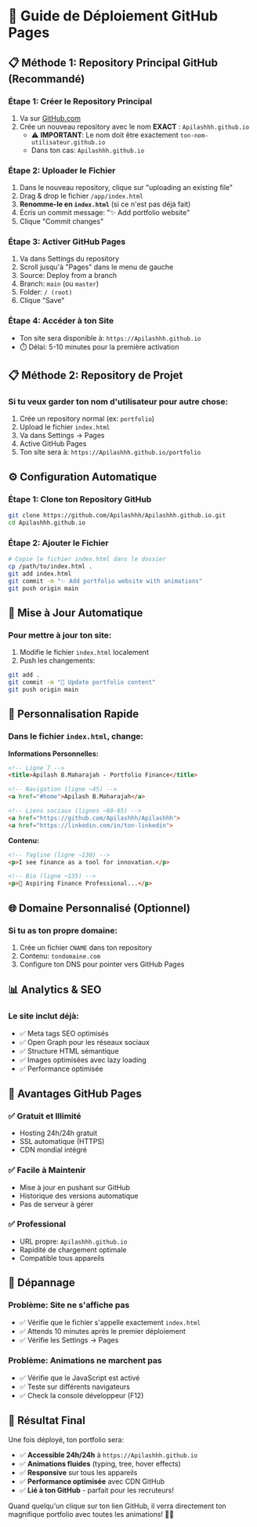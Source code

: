 # 🚀 Guide de Déploiement GitHub Pages

## 📋 Méthode 1: Repository Principal GitHub (Recommandé)

### Étape 1: Créer le Repository Principal
1. Va sur [GitHub.com](https://github.com)
2. Crée un nouveau repository avec le nom **EXACT** : `Apilashhh.github.io`
   - ⚠️ **IMPORTANT**: Le nom doit être exactement `ton-nom-utilisateur.github.io`
   - Dans ton cas: `Apilashhh.github.io`

### Étape 2: Uploader le Fichier
1. Dans le nouveau repository, clique sur "uploading an existing file"
2. Drag & drop le fichier `/app/index.html` 
3. **Renomme-le en `index.html`** (si ce n'est pas déjà fait)
4. Écris un commit message: "✨ Add portfolio website"
5. Clique "Commit changes"

### Étape 3: Activer GitHub Pages
1. Va dans Settings du repository
2. Scroll jusqu'à "Pages" dans le menu de gauche
3. Source: Deploy from a branch
4. Branch: `main` (ou `master`)
5. Folder: `/ (root)`
6. Clique "Save"

### Étape 4: Accéder à ton Site
- Ton site sera disponible à: `https://Apilashhh.github.io`
- ⏱️ Délai: 5-10 minutes pour la première activation

## 📋 Méthode 2: Repository de Projet

### Si tu veux garder ton nom d'utilisateur pour autre chose:

1. Crée un repository normal (ex: `portfolio`)
2. Upload le fichier `index.html`
3. Va dans Settings → Pages
4. Active GitHub Pages
5. Ton site sera à: `https://Apilashhh.github.io/portfolio`

## ⚙️ Configuration Automatique

### Étape 1: Clone ton Repository GitHub
```bash
git clone https://github.com/Apilashhh/Apilashhh.github.io.git
cd Apilashhh.github.io
```

### Étape 2: Ajouter le Fichier
```bash
# Copie le fichier index.html dans le dossier
cp /path/to/index.html .
git add index.html
git commit -m "✨ Add portfolio website with animations"
git push origin main
```

## 🔄 Mise à Jour Automatique

### Pour mettre à jour ton site:
1. Modifie le fichier `index.html` localement
2. Push les changements:
```bash
git add .
git commit -m "🔄 Update portfolio content"
git push origin main
```

## 🎨 Personnalisation Rapide

### Dans le fichier `index.html`, change:

**Informations Personnelles:**
```html
<!-- Ligne 7 -->
<title>Apilash B.Maharajah - Portfolio Finance</title>

<!-- Navigation (ligne ~45) -->
<a href="#home">Apilash B.Maharajah</a>

<!-- Liens sociaux (lignes ~60-65) -->
<a href="https://github.com/Apilashhh/Apilashhh">
<a href="https://linkedin.com/in/ton-linkedin">
```

**Contenu:**
```html
<!-- Tagline (ligne ~130) -->
<p>I see finance as a tool for innovation.</p>

<!-- Bio (ligne ~135) -->
<p>💼 Aspiring Finance Professional...</p>
```

## 🌐 Domaine Personnalisé (Optionnel)

### Si tu as ton propre domaine:
1. Crée un fichier `CNAME` dans ton repository
2. Contenu: `tondomaine.com`
3. Configure ton DNS pour pointer vers GitHub Pages

## 📊 Analytics & SEO

### Le site inclut déjà:
- ✅ Meta tags SEO optimisés
- ✅ Open Graph pour les réseaux sociaux
- ✅ Structure HTML sémantique
- ✅ Images optimisées avec lazy loading
- ✅ Performance optimisée

## 🎯 Avantages GitHub Pages

### ✅ **Gratuit et Illimité**
- Hosting 24h/24h gratuit
- SSL automatique (HTTPS)
- CDN mondial intégré

### ✅ **Facile à Maintenir**
- Mise à jour en pushant sur GitHub
- Historique des versions automatique
- Pas de serveur à gérer

### ✅ **Professional**
- URL propre: `Apilashhh.github.io`
- Rapidité de chargement optimale
- Compatible tous appareils

## 🔧 Dépannage

### Problème: Site ne s'affiche pas
- ✅ Vérifie que le fichier s'appelle exactement `index.html`
- ✅ Attends 10 minutes après le premier déploiement
- ✅ Vérifie les Settings → Pages

### Problème: Animations ne marchent pas
- ✅ Vérifie que le JavaScript est activé
- ✅ Teste sur différents navigateurs
- ✅ Check la console développeur (F12)

## 🎉 Résultat Final

Une fois déployé, ton portfolio sera:
- ✅ **Accessible 24h/24h** à `https://Apilashhh.github.io`
- ✅ **Animations fluides** (typing, tree, hover effects)
- ✅ **Responsive** sur tous les appareils
- ✅ **Performance optimisée** avec CDN GitHub
- ✅ **Lié à ton GitHub** - parfait pour les recruteurs!

Quand quelqu'un clique sur ton lien GitHub, il verra directement ton magnifique portfolio avec toutes les animations! 🚀✨